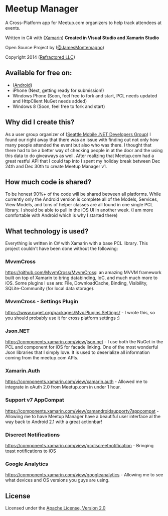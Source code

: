 Meetup Manager
===========

A Cross-Platform app for Meetup.com organizers to help track attendees at events.

Written in C# with ([Xamarin](http://www.xamarin.com))  **Created in Visual Studio and Xamarin Studio**

Open Source Project by ([@JamesMontemagno](http://www.twitter.com/jamesmontemagno)) 

Copyright 2014 ([Refractored LLC](http://www.refractored.com))

## Available for free on:
* ([Android](https://play.google.com/store/apps/details?id=com.refractored.meetupmanager))
* iPhone (Next, getting ready for submission!)
* Windows Phone (Soon, feel free to fork and start, PCL needs updated and HttpClient NuGet needs added)
* Windows 8 (Soon, feel free to fork and start)


## Why did I create this?
As a user group organizer of ([Seattle Mobile .NET Developers Group](http://www.meetup.com/SeattleMobileDevelopers/)) I found our right away that there was an issue with finding out not only how many people attended the event but also who was there. I thought that there had to be a better way of checking people in at the door and the using this data to do giveaways as well. After realizing that Meetup.com had a great restful API that I could tap into I spent my holiday break between Dec 24th and Dec 30th to create Meetup Manager v1.

## How much code is shared?
To be honest 90%+ of the code will be shared between all platforms. While currently only the Android version is complete all of the Models, Services, View Models, and tons of helper classes are all found in one single PCL library. I should be able to pull in the iOS UI in another week. (I am more comfortable with Android which is why I started there)

## What technology is used?
Everything is written in C# with Xamarin with a base PCL library. This project couldn't have been done without the following:

### MvvmCross 
https://github.com/MvvmCross/MvvmCross: an amazing MVVM framework built on top of Xamarin to bring databinding, IoC, and much much more to iOS. Some plugins I use are: File, DownloadCache, Binding, Visibility, SQLite-Community (for local data storage).

### MvvmCross - Settings Plugin
https://www.nuget.org/packages/Mvx.Plugins.Settings/ - I wrote this, so you should probably use it for cross platform settings :)

### Json.NET
https://components.xamarin.com/view/json.net - I use both the NuGet in the PCL and component for iOS for facade linking. One of the most wonderful Json libraries that I simply love. It is used to deserialize all information coming from the meetup.com APIs.

### Xamarin.Auth
https://components.xamarin.com/view/xamarin.auth - Allowed me to integrate in oAuth 2.0 from Meetup.com in under 1 hour. 

### Support v7 AppCompat
https://components.xamarin.com/view/xamandroidsupportv7appcompat - Allowing me to have Meetup Manager have a beautiful user interface al the way back to Android 2.1 with a great actionbar!

### Discreet Notifications
https://components.xamarin.com/view/gcdiscreetnotification - Bringing toast notifications to iOS

### Google Analytics
https://components.xamarin.com/view/googleanalytics - Allowing me to see what devices and OS versions you guys are using.


## License
Licensed under the [Apache License, Version 2.0](http://www.apache.org/licenses/LICENSE-2.0.html)
